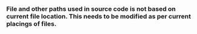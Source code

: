 ### File and other paths used in source code is not based on current file location. This needs to be modified as per current placings of files.
